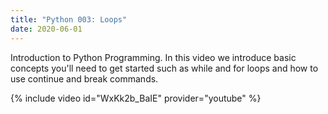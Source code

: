 ```yaml
---
title: "Python 003: Loops"
date: 2020-06-01
---
```


Introduction to Python Programming. In this video we introduce basic concepts you'll need to get started such as while and for loops and how to use continue and break commands.

{% include video id="WxKk2b_BaIE" provider="youtube" %}